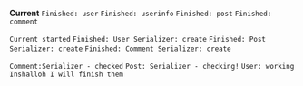**Current**
`Finished: user`
`Finished: userinfo`
`Finished: post`
`Finished: comment`

<!-- database kind of finished -->

`Current started`
`Finished: User Serializer: create`
`Finished: Post Serializer: create`
`Finished: Comment Serializer: create`

<!-- Checking -->

`Comment:Serializer - checked`
`Post: Serializer - checking!`
`User: working`
`Inshalloh I will finish them`
